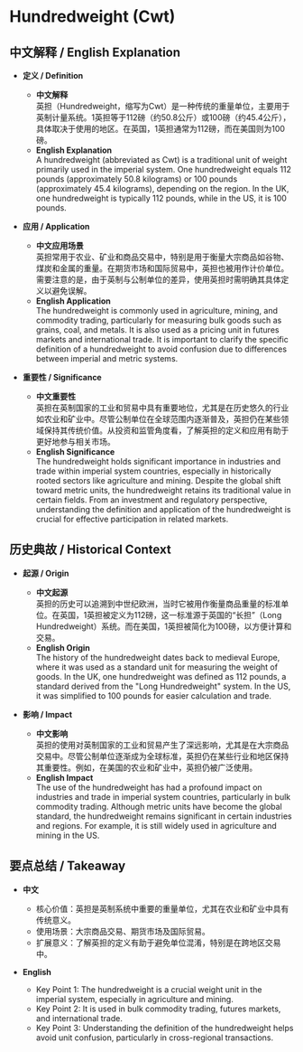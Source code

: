 # Hundredweight (Cwt)

## 中文解释 / English Explanation

* **定义 / Definition**  
  - **中文解释**  
    英担（Hundredweight，缩写为Cwt）是一种传统的重量单位，主要用于英制计量系统。1英担等于112磅（约50.8公斤）或100磅（约45.4公斤），具体取决于使用的地区。在英国，1英担通常为112磅，而在美国则为100磅。  
  - **English Explanation**  
    A hundredweight (abbreviated as Cwt) is a traditional unit of weight primarily used in the imperial system. One hundredweight equals 112 pounds (approximately 50.8 kilograms) or 100 pounds (approximately 45.4 kilograms), depending on the region. In the UK, one hundredweight is typically 112 pounds, while in the US, it is 100 pounds.

* **应用 / Application**  
  - **中文应用场景**  
    英担常用于农业、矿业和商品交易中，特别是用于衡量大宗商品如谷物、煤炭和金属的重量。在期货市场和国际贸易中，英担也被用作计价单位。需要注意的是，由于英制与公制单位的差异，使用英担时需明确其具体定义以避免误解。  
  - **English Application**  
    The hundredweight is commonly used in agriculture, mining, and commodity trading, particularly for measuring bulk goods such as grains, coal, and metals. It is also used as a pricing unit in futures markets and international trade. It is important to clarify the specific definition of a hundredweight to avoid confusion due to differences between imperial and metric systems.

* **重要性 / Significance**  
  - **中文重要性**  
    英担在英制国家的工业和贸易中具有重要地位，尤其是在历史悠久的行业如农业和矿业中。尽管公制单位在全球范围内逐渐普及，英担仍在某些领域保持其传统价值。从投资和监管角度看，了解英担的定义和应用有助于更好地参与相关市场。  
  - **English Significance**  
    The hundredweight holds significant importance in industries and trade within imperial system countries, especially in historically rooted sectors like agriculture and mining. Despite the global shift toward metric units, the hundredweight retains its traditional value in certain fields. From an investment and regulatory perspective, understanding the definition and application of the hundredweight is crucial for effective participation in related markets.

## 历史典故 / Historical Context

* **起源 / Origin**  
  - **中文起源**  
    英担的历史可以追溯到中世纪欧洲，当时它被用作衡量商品重量的标准单位。在英国，1英担被定义为112磅，这一标准源于英国的“长担”（Long Hundredweight）系统。而在美国，1英担被简化为100磅，以方便计算和交易。  
  - **English Origin**  
    The history of the hundredweight dates back to medieval Europe, where it was used as a standard unit for measuring the weight of goods. In the UK, one hundredweight was defined as 112 pounds, a standard derived from the "Long Hundredweight" system. In the US, it was simplified to 100 pounds for easier calculation and trade.

* **影响 / Impact**  
  - **中文影响**  
    英担的使用对英制国家的工业和贸易产生了深远影响，尤其是在大宗商品交易中。尽管公制单位逐渐成为全球标准，英担仍在某些行业和地区保持其重要性。例如，在美国的农业和矿业中，英担仍被广泛使用。  
  - **English Impact**  
    The use of the hundredweight has had a profound impact on industries and trade in imperial system countries, particularly in bulk commodity trading. Although metric units have become the global standard, the hundredweight remains significant in certain industries and regions. For example, it is still widely used in agriculture and mining in the US.

## 要点总结 / Takeaway

* **中文**  
  - 核心价值：英担是英制系统中重要的重量单位，尤其在农业和矿业中具有传统意义。  
  - 使用场景：大宗商品交易、期货市场及国际贸易。  
  - 扩展意义：了解英担的定义有助于避免单位混淆，特别是在跨地区交易中。  

* **English**  
  - Key Point 1: The hundredweight is a crucial weight unit in the imperial system, especially in agriculture and mining.  
  - Key Point 2: It is used in bulk commodity trading, futures markets, and international trade.  
  - Key Point 3: Understanding the definition of the hundredweight helps avoid unit confusion, particularly in cross-regional transactions.